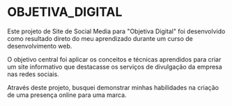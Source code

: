 # OBJETIVA_DIGITAL

Este projeto de Site de Social Media para "Objetiva Digital" foi desenvolvido como resultado direto do meu aprendizado durante um curso de desenvolvimento web.    

O objetivo central foi aplicar os conceitos e técnicas aprendidos para criar um site informativo que destacasse os serviços de divulgação da empresa nas redes sociais.    

Através deste projeto, busquei demonstrar minhas habilidades na criação de uma presença online para uma marca.
